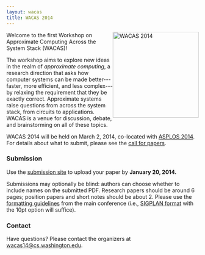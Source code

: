 ```yaml
---
layout: wacas
title: WACAS 2014
---
```


<img src="{{ site.base }}/img/wacas.jpg" width="225" height="225" alt="WACAS 2014" style="float: right" />

Welcome to the first Workshop on Approximate Computing Across the System Stack
(WACAS)!

The workshop aims to explore new ideas in the realm of *approximate computing*,
a research direction that asks how computer systems can be made
better---faster, more efficient, and less complex---by relaxing the
requirement
that they be exactly correct. Approximate systems raise questions from across
the system stack, from circuits to applications. WACAS is a venue for
discussion, debate, and brainstorming on all of these topics.

WACAS 2014 will be held on March 2, 2014, co-located with [ASPLOS
2014][asplos]. For details about what to submit, please see the [call for
papers][cfp].

[asplos]: http://www.cs.utah.edu/asplos14/
[cfp]: cfp.html


### Submission

Use the [submission site][subs] to upload your paper by **January 20, 2014.**

Submissions may optionally be blind: authors can choose whether to include names on the submitted PDF.
Research papers should be around 6 pages; position papers and short notes should be about 2.
Please use the [formatting guidelines][formatting] from the main conference
(i.e., [SIGPLAN format][sigplan] with the 10pt option will suffice).

[sigplan]: http://www.sigplan.org/authorinformation.htm
[formatting]: http://www.cs.utah.edu/asplos14/submission.html
[subs]: http://sampa.cs.washington.edu/wacas14crp/


### Contact

Have questions? Please contact the organizers at
[wacas14@cs.washington.edu][list].

[list]: mailto:wacas14@cs.washington.edu
